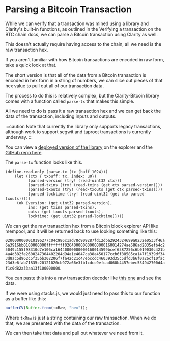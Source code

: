 # Parsing a Bitcoin Transaction

While we can verify that a transaction was mined using a library and Clarity's built-in functions, as outlined in the Verifying a transaction on the BTC chain docs, we can parse a Bitcoin transaction using Clarity as well.

This doesn't actually require having access to the chain, all we need is the raw transaction hex.

If you aren't familiar with how Bitcoin transactions are encoded in raw form, take a quick look at that.

The short version is that all of the data from a Bitcoin transaction is encoded in hex form in a string of numbers, we can slice out pieces of that hex value to pull out all of our transaction data.

The process to do this is relatively complex, but the Clarity-Bitcoin library comes with a function called `parse-tx` that makes this simple.

All we need to do is pass it a raw transaction hex and we can get back the data of the transaction, including inputs and outputs.

:::caution Note that currently the library only supports legacy transactions, although work to support segwit and taproot transactions is currently underway. :::

You can view a [deployed version of the library](https://explorer.hiro.so/txid/0xd493b9ada8899be8773d3f55b21d300ef83ac5c0dd38c8a4dd52a295bd71d539?chain=mainnet) on the explorer and the [GitHub repo here](https://github.com/friedger/clarity-bitcoin).

The `parse-tx` function looks like this.

```clarity
(define-read-only (parse-tx (tx (buff 1024)))
    (let ((ctx { txbuff: tx, index: u0})
          (parsed-version (try! (read-uint32 ctx)))
          (parsed-txins (try! (read-txins (get ctx parsed-version))))
          (parsed-txouts (try! (read-txouts (get ctx parsed-txins))))
          (parsed-locktime (try! (read-uint32 (get ctx parsed-txouts)))))
     (ok {version: (get uint32 parsed-version),
          ins: (get txins parsed-txins),
          outs: (get txouts parsed-txouts),
          locktime: (get uint32 parsed-locktime)})))
```

We can get the raw transaction hex from a Bitcoin block explorer API like mempool, and it will be returned back to use looking something like this:

`0200000000010196277c04c986c1ad78c909287fd12dba2924324699a0232e0533f46a6a3916bb0100000000ffffffff026400000000000000160014274ae586ad2035efb4c25049c155f98310d7e106ca16440000000000160014599bcef6387256c6b019030c421b4a4d382fe2600247304402204d94a1e4047ca38a450177ccb6f88585ca147f1939df343d8ac5d962c5f35bb302206f7fa42c21c47ebccdc460393d35c5dfd3b6f0a26cf10fac23d3e6fab71835c20121020cb972a66e3fb1cdcc9efcad060b4457ebec534942700d4af1c0d82a33aa13f100000000`.

You can paste this into a raw transaction decoder like [this one](https://live.blockcypher.com/btc/decodetx/) and see the data.

If we were using stacks.js, we would just need to pass this to our function as a buffer like this:

```javascript
bufferCV(Buffer.from(txRaw, "hex"));
```

Where `txRaw` is just a string containing our raw transaction. When we do that, we are presented with the data of the transaction.

We can then take that data and pull out whatever we need from it.

